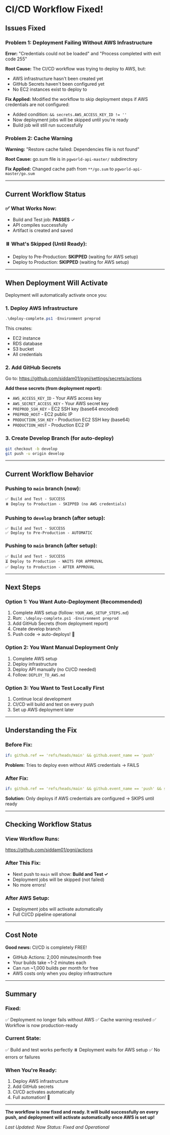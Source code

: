 # CI/CD Workflow Fixed!

## Issues Fixed

### Problem 1: Deployment Failing Without AWS Infrastructure
**Error:** "Credentials could not be loaded" and "Process completed with exit code 255"

**Root Cause:** The CI/CD workflow was trying to deploy to AWS, but:
- AWS infrastructure hasn't been created yet
- GitHub Secrets haven't been configured yet
- No EC2 instances exist to deploy to

**Fix Applied:** 
Modified the workflow to skip deployment steps if AWS credentials are not configured:
- Added condition: `&& secrets.AWS_ACCESS_KEY_ID != ''`
- Now deployment jobs will be skipped until you're ready
- Build job will still run successfully

### Problem 2: Cache Warning
**Warning:** "Restore cache failed: Dependencies file is not found"

**Root Cause:** go.sum file is in `pgworld-api-master/` subdirectory

**Fix Applied:**
Changed cache path from `**/go.sum` to `pgworld-api-master/go.sum`

---

## Current Workflow Status

### ✅ What Works Now:
- Build and Test job: **PASSES** ✓
- API compiles successfully
- Artifact is created and saved

### ⏸️ What's Skipped (Until Ready):
- Deploy to Pre-Production: **SKIPPED** (waiting for AWS setup)
- Deploy to Production: **SKIPPED** (waiting for AWS setup)

---

## When Deployment Will Activate

Deployment will automatically activate once you:

### 1. Deploy AWS Infrastructure
```powershell
.\deploy-complete.ps1 -Environment preprod
```
This creates:
- EC2 instance
- RDS database
- S3 bucket
- All credentials

### 2. Add GitHub Secrets

Go to: https://github.com/siddam01/pgni/settings/secrets/actions

**Add these secrets (from deployment report):**
- `AWS_ACCESS_KEY_ID` - Your AWS access key
- `AWS_SECRET_ACCESS_KEY` - Your AWS secret key
- `PREPROD_SSH_KEY` - EC2 SSH key (base64 encoded)
- `PREPROD_HOST` - EC2 public IP
- `PRODUCTION_SSH_KEY` - Production EC2 SSH key (base64)
- `PRODUCTION_HOST` - Production EC2 IP

### 3. Create Develop Branch (for auto-deploy)
```bash
git checkout -b develop
git push -u origin develop
```

---

## Current Workflow Behavior

### Pushing to `main` branch (now):
```
✅ Build and Test - SUCCESS
⏸️ Deploy to Production - SKIPPED (no AWS credentials)
```

### Pushing to `develop` branch (after setup):
```
✅ Build and Test - SUCCESS
✅ Deploy to Pre-Production - AUTOMATIC
```

### Pushing to `main` branch (after setup):
```
✅ Build and Test - SUCCESS
⏳ Deploy to Production - WAITS FOR APPROVAL
✅ Deploy to Production - AFTER APPROVAL
```

---

## Next Steps

### Option 1: You Want Auto-Deployment (Recommended)
1. Complete AWS setup (follow: `YOUR_AWS_SETUP_STEPS.md`)
2. Run: `.\deploy-complete.ps1 -Environment preprod`
3. Add GitHub Secrets (from deployment report)
4. Create develop branch
5. Push code → auto-deploys! 🎉

### Option 2: You Want Manual Deployment Only
1. Complete AWS setup
2. Deploy infrastructure
3. Deploy API manually (no CI/CD needed)
4. Follow: `DEPLOY_TO_AWS.md`

### Option 3: You Want to Test Locally First
1. Continue local development
2. CI/CD will build and test on every push
3. Set up AWS deployment later

---

## Understanding the Fix

### Before Fix:
```yaml
if: github.ref == 'refs/heads/main' && github.event_name == 'push'
```
**Problem:** Tries to deploy even without AWS credentials → FAILS

### After Fix:
```yaml
if: github.ref == 'refs/heads/main' && github.event_name == 'push' && secrets.AWS_ACCESS_KEY_ID != ''
```
**Solution:** Only deploys if AWS credentials are configured → SKIPS until ready

---

## Checking Workflow Status

### View Workflow Runs:
https://github.com/siddam01/pgni/actions

### After This Fix:
- Next push to `main` will show: **Build and Test ✓**
- Deployment jobs will be skipped (not failed)
- No more errors!

### After AWS Setup:
- Deployment jobs will activate automatically
- Full CI/CD pipeline operational

---

## Cost Note

**Good news:** CI/CD is completely FREE!
- GitHub Actions: 2,000 minutes/month free
- Your builds take ~1-2 minutes each
- Can run ~1,000 builds per month for free
- AWS costs only when you deploy infrastructure

---

## Summary

### Fixed:
✅ Deployment no longer fails without AWS
✅ Cache warning resolved
✅ Workflow is now production-ready

### Current State:
✅ Build and test works perfectly
⏸️ Deployment waits for AWS setup
✅ No errors or failures

### When You're Ready:
1. Deploy AWS infrastructure
2. Add GitHub secrets
3. CI/CD activates automatically
4. Full automation! 🚀

---

**The workflow is now fixed and ready. It will build successfully on every push, and deployment will activate automatically once AWS is set up!**

*Last Updated: Now*
*Status: Fixed and Operational*

